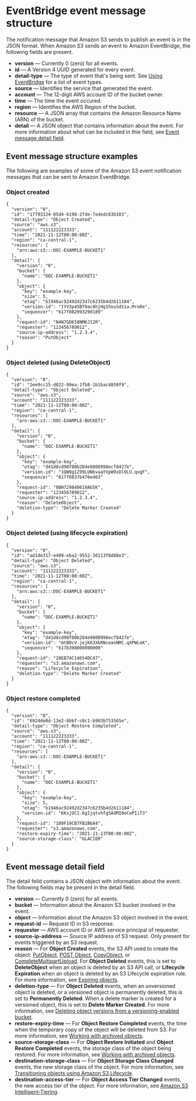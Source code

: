 # EventBridge event message structure<a name="ev-events"></a>

The notification message that Amazon S3 sends to publish an event is in the JSON format\. When Amazon S3 sends an event to Amazon EventBridge, the following fields are present\.
+ **version** — Currently 0 \(zero\) for all events\.
+ **id** — A Version 4 UUID generated for every event\.
+ **detail\-type** — The type of event that's being sent\. See [Using EventBridge](EventBridge.md) for a list of event types\.
+ **source** — Identifies the service that generated the event\.
+ **account** — The 12\-digit AWS account ID of the bucket owner\.
+ **time** — The time the event occured\.
+ **region** — Identifies the AWS Region of the bucket\.
+ **resource** — A JSON array that contains the Amazon Resource Name \(ARN\) of the bucket\.
+ **detail** — A JSON object that contains information about the event\. For more information about what can be included in thie field, see [Event message detail field](#ev-events-detail)\.

## Event message structure examples<a name="ev-events-list"></a>

The following are examples of some of the Amazon S3 event notification messages that can be sent to Amazon EventBridge\.

### Object created<a name="ev-events-object-created"></a>

```
{
  "version": "0",
  "id": "17793124-05d4-b198-2fde-7ededc63b103",
  "detail-type": "Object Created",
  "source": "aws.s3",
  "account": "111122223333",
  "time": "2021-11-12T00:00:00Z",
  "region": "ca-central-1",
  "resources": [
    "arn:aws:s3:::DOC-EXAMPLE-BUCKET1"
  ],
  "detail": {
    "version": "0",
    "bucket": {
      "name": "DOC-EXAMPLE-BUCKET1"
    },
    "object": {
      "key": "example-key",
      "size": 5,
      "etag": "b1946ac92492d2347c6235b4d2611184",
      "version-id": "IYV3p45BT0ac8hjHg1houSdS1a.Mro8e",
      "sequencer": "617f08299329d189"
    },
    "request-id": "N4N7GDK58NMKJ12R",
    "requester": "123456789012",
    "source-ip-address": "1.2.3.4",
    "reason": "PutObject"
  }
}
```

### Object deleted \(using DeleteObject\)<a name="ev-events-object-deleted"></a>

```
{
  "version": "0",
  "id": "2ee9cc15-d022-99ea-1fb8-1b1bac4850f9",
  "detail-type": "Object Deleted",
  "source": "aws.s3",
  "account": "111122223333",
  "time": "2021-11-12T00:00:00Z",
  "region": "ca-central-1",
  "resources": [
    "arn:aws:s3:::DOC-EXAMPLE-BUCKET1"
  ],
  "detail": {
    "version": "0",
    "bucket": {
      "name": "DOC-EXAMPLE-BUCKET1"
    },
    "object": {
      "key": "example-key",
      "etag": "d41d8cd98f00b204e9800998ecf8427e",
      "version-id": "1QW9g1Z99LUNbvaaYVpW9xDlOLU.qxgF",
      "sequencer": "617f0837b476e463"
    },
    "request-id": "0BH729840619AG5K",
    "requester": "123456789012",
    "source-ip-address": "1.2.3.4",
    "reason": "DeleteObject",
    "deletion-type": "Delete Marker Created"
  }
}
```

### Object deleted \(using lifecycle expiration\)<a name="ev-events-object-deleted-lifecycle"></a>

```
{
  "version": "0",
  "id": "ad1de317-e409-eba2-9552-30113f8d88e3",
  "detail-type": "Object Deleted",
  "source": "aws.s3",
  "account": "111122223333",
  "time": "2021-11-12T00:00:00Z",
  "region": "ca-central-1",
  "resources": [
    "arn:aws:s3:::DOC-EXAMPLE-BUCKET1"
  ],
  "detail": {
    "version": "0",
    "bucket": {
      "name": "DOC-EXAMPLE-BUCKET1"
    },
    "object": {
      "key": "example-key",
      "etag": "d41d8cd98f00b204e9800998ecf8427e",
      "version-id": "mtB0cV.jejK63XkRNceanNMC.qXPWLeK",
      "sequencer": "617b398000000000"
    },
    "request-id": "20EB74C14654DC47",
    "requester": "s3.amazonaws.com",
    "reason": "Lifecycle Expiration",
    "deletion-type": "Delete Marker Created"
  }
}
```

### Object restore completed<a name="ev-events-object-restore-complete"></a>

```
{
  "version": "0",
  "id": "6924de0d-13e2-6bbf-c0c1-b903b753565e",
  "detail-type": "Object Restore Completed",
  "source": "aws.s3",
  "account": "111122223333",
  "time": "2021-11-12T00:00:00Z",
  "region": "ca-central-1",
  "resources": [
    "arn:aws:s3:::DOC-EXAMPLE-BUCKET1"
  ],
  "detail": {
    "version": "0",
    "bucket": {
      "name": "DOC-EXAMPLE-BUCKET1"
    },
    "object": {
      "key": "example-key",
      "size": 5,
      "etag": "b1946ac92492d2347c6235b4d2611184",
      "version-id": "KKsjUC1.6gIjqtvhfg5AdMI0eCePIiT3"
    },
    "request-id": "189F19CB7FB1B6A4",
    "requester": "s3.amazonaws.com",
    "restore-expiry-time": "2021-11-13T00:00:00Z",
    "source-storage-class": "GLACIER"
  }
}
```

## Event message detail field<a name="ev-events-detail"></a>

The detail feild contains a JSON object with information about the event\. The following fields may be present in the detail field\.
+ **version** — Currently 0 \(zero\) for all events\.
+ **bucket** — Information about the Amazon S3 bucket involved in the event\.
+ **object** — Information about the Amazon S3 object involved in the event\.
+ **request\-id** — Request ID in S3 response\.
+ **requester** — AWS account ID or AWS service principal of requester\.
+ **source\-ip\-address** — Source IP address of S3 request\. Only present for events triggered by an S3 request\.
+ **reason** — For **Object Created** events, the S3 API used to create the object: [PutObject](https://docs.aws.amazon.com/AmazonS3/latest/API/API_PutObject.html), [POST Object](https://docs.aws.amazon.com/AmazonS3/latest/API/RESTObjectPOST.html), [CopyObject](https://docs.aws.amazon.com/AmazonS3/latest/API/API_CopyObject.html), or [CompleteMultipartUpload](https://docs.aws.amazon.com/AmazonS3/latest/API/API_CompleteMultipartUpload.html)\. For **Object Deleted** events, this is set to **DeleteObject** when an object is deleted by an S3 API call, or **Lifecycle Expiration** when an object is deleted by an S3 Lifecycle expiration rule\. For more information, see [Expiring objects](lifecycle-expire-general-considerations.md)\.
+ **deletion\-type** — For **Object Deleted** events, when an unversioned object is deleted, or a versioned object is permanently deleted, this is set to **Permanently Deleted**\. When a delete marker is created for a versioned object, this is set to **Delete Marker Created**\. For more information, see [Deleting object versions from a versioning\-enabled bucket](DeletingObjectVersions.md)\.
+ **restore\-expiry\-time** — For **Object Restore Completed** events, the time when the temporary copy of the object will be deleted from S3\. For more information, see [Working with archived objects](archived-objects.md)\.
+ **source\-storage\-class** — For **Object Restore Initiated** and **Object Restore Completed** events, the storage class of the object being restored\. For more information, see [Working with archived objects](archived-objects.md)\.
+ **destination\-storage\-class** — For **Object Storage Class Changed** events, the new storage class of the object\. For more information, see [Transitioning objects using Amazon S3 Lifecycle](lifecycle-transition-general-considerations.md)\.
+ **destination\-access\-tier** — For **Object Access Tier Changed** events, the new access tier of the object\. For more information, see [Amazon S3 Intelligent\-Tiering](intelligent-tiering.md)\.